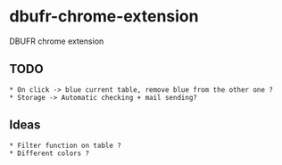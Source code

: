 # dbufr-chrome-extension
DBUFR chrome extension

## TODO
    * On click -> blue current table, remove blue from the other one ?
    * Storage -> Automatic checking + mail sending?

## Ideas
    * Filter function on table ?
    * Different colors ?